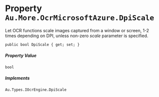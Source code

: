 # Property `Au.More.OcrMicrosoftAzure.DpiScale`

Let OCR functions scale images captured from a window or screen, 1-2 times depending on DPI, unless non-zero *scale* parameter is specified.

```
public bool DpiScale { get; set; }
```

##### Property Value

`bool`

##### Implements

`Au.Types.IOcrEngine.DpiScale`